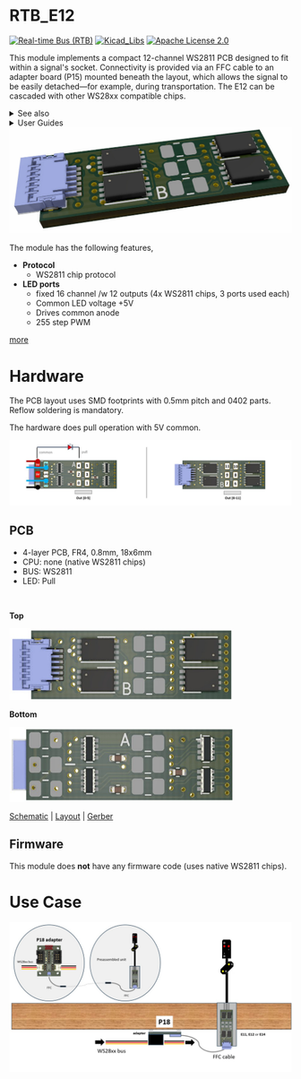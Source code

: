 # RTB_E12
[![Real-time Bus (RTB)](https://img.shields.io/badge/RTB_Project-FF6699)](https://www.rtb4dcc.de)
[![Kicad_Libs](https://img.shields.io/badge/Kicad_Libs-29C7FF)](https://github.com/git4dcc/RTB_SamacSys)
[![Apache License 2.0](https://img.shields.io/badge/license-Apache%20License%202.0-lightgray)](https://www.apache.org/licenses/LICENSE-2.0)

This module implements a compact 12-channel WS2811 PCB designed to fit within a signal's socket. Connectivity is provided via an FFC cable to an adapter board (P15) mounted beneath the layout, which allows the signal to be easily detached—for example, during transportation. The E12 can be cascaded with other WS28xx compatible chips.

<details>
<summary>See also</summary>

- [RTB_E10](https://github.com/git4dcc/RTB_E10)
- [RTB_E13](https://github.com/git4dcc/RTB_E13)
- [RTB_E15](https://github.com/git4dcc/RTB_E15)

</details>

<details>
<summary>User Guides</summary>

- [User Guide - DE](https://rtb4dcc.de/ws2811_guide_de/)
- User Guide - EN

</details>

<img src=supplemental/images/E12_main.jpg>

The module has the following features,
- **Protocol**
  - WS2811 chip protocol
- **LED ports**
  - fixed 16 channel /w 12 outputs (4x WS2811 chips, 3 ports used each)
  - Common LED voltage +5V
  - Drives common anode
  - 255 step PWM

[more](https://rtb4dcc.de/hardware/modules/e12/)

# Hardware
The PCB layout uses SMD footprints with 0.5mm pitch and 0402 parts. Reflow soldering is mandatory.

The hardware does pull operation with 5V common.

<img src=supplemental/images/E12_connect.jpg>

## PCB
- 4-layer PCB, FR4, 0.8mm, 18x6mm
- CPU: none (native WS2811 chips)
- BUS: WS2811
- LED: Pull
<br>

**Top**

<img src="supplemental/images/E12_top.jpg" width=400>

**Bottom**

<img src="supplemental/images/E12_btm.jpg" width=400>

[Schematic](doc/E12_schematic.pdf) | [Layout](doc/E12_layout.pdf) | [Gerber](gerber)

## Firmware
This module does **not** have any firmware code (uses native WS2811 chips).

# Use Case
<img src="supplemental/images/E12_usecase.jpg" width=900> 

